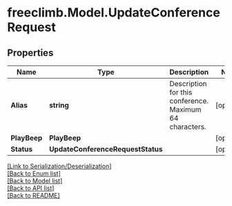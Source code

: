 # freeclimb.Model.UpdateConferenceRequest


## Properties

Name | Type | Description | Notes
------------ | ------------- | ------------- | -------------
**Alias** | **string** | Description for this conference. Maximum 64 characters. | [optional] 
**PlayBeep** | **PlayBeep** |  | [optional] 
**Status** | **UpdateConferenceRequestStatus** |  | [optional] 

[[Link to Serialization/Deserialization]](../README.md#documentation-for-serialization-deserialization)<br /> 
[[Back to Enum list]](../README.md#documentation-for-enums)<br /> 
[[Back to Model list]](../README.md#documentation-for-models)<br /> 
[[Back to API list]](../README.md#documentation-for-api-endpoints) <br /> 
[[Back to README]](../README.md) <br /> 
